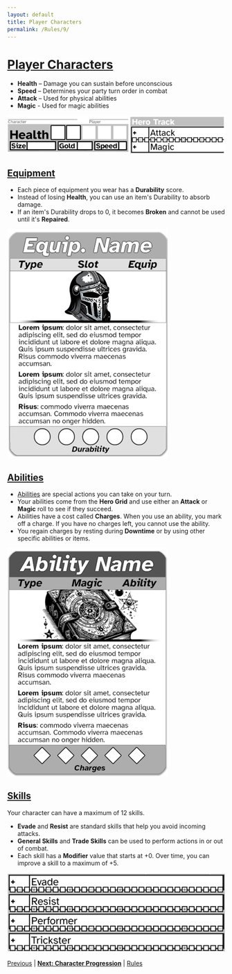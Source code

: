 ```yaml
---
layout: default
title: Player Characters
permalink: /Rules/9/
---
```

# [Player Characters](#player-characters)
- **Health** – Damage you can sustain before unconscious
- **Speed** – Determines your party turn order in combat
- **Attack** – Used for physical abilities
- **Magic** -  Used for magic abilities

![Player Characters 1](https://raw.githubusercontent.com/SmashXanadu/Expeditions/refs/heads/main/images/PlayerCharacters1.png)
## [Equipment](#equipment)
- Each piece of equipment you wear has a **Durability** score.
- Instead of losing **Health**, you can use an item's Durability to absorb damage.
- If an item's Durability drops to 0, it becomes **Broken** and cannot be used until it's **Repaired**.

![Player Characters 2](https://raw.githubusercontent.com/SmashXanadu/Expeditions/refs/heads/main/images/PlayerCharacters2.png)

## [Abilities](#abilities)
- [Abilities]({{site.baseurl}}/PlayerResources/Abilities/AbilityList/#ability-list) are special actions you can take on your turn.
- Your abilities come from the **Hero Grid** and use either an **Attack** or **Magic** roll to see if they succeed.
- Abilities have a cost called **Charges**. When you use an ability, you mark off a charge. If you have no charges left, you cannot use the ability.
- You regain charges by resting during **Downtime** or by using other specific abilities or items.

![Player Characters 3](https://raw.githubusercontent.com/SmashXanadu/Expeditions/refs/heads/main/images/PlayerCharacters3.png)

## [Skills](#skills)
Your character can have a maximum of 12 skills.
- **Evade** and **Resist** are standard skills that help you avoid incoming attacks.
- **General Skills** and **Trade Skills** can be used to perform actions in or out of combat.
- Each skill has a **Modifier** value that starts at +0. Over time, you can improve a skill to a maximum of +5.

![Player Characters 4](https://raw.githubusercontent.com/SmashXanadu/Expeditions/refs/heads/main/images/PlayerCharacters4.png)

[Previous]({{site.baseurl}}/Rules/8/#hero-grid) | **[Next: Character Progression]({{site.baseurl}}/Rules/10/)** | [Rules]({{site.baseurl}}/Rules/Index/#rules)